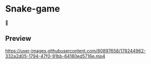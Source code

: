 # Snake-game
🐍
## Preview

https://user-images.githubusercontent.com/80897658/178244962-332a2d05-1794-47f0-91bb-64180ed5716e.mp4

